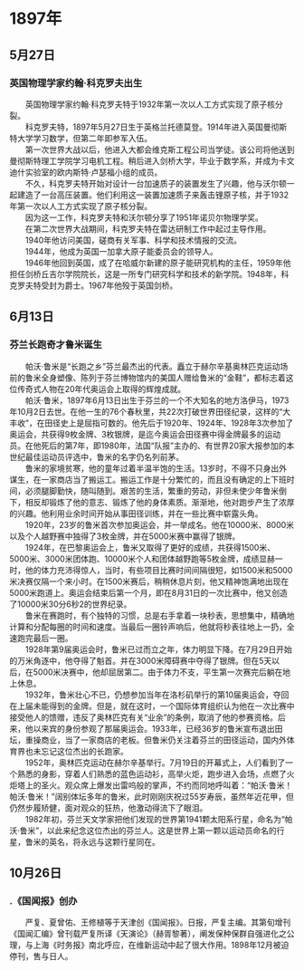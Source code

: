 # 1897年
## 5月27日
### 英国物理学家约翰·科克罗夫出生
　　英国物理学家约翰·科克罗夫特于1932年第一次以人工方式实现了原子核分裂。<br>　　科克罗夫特，1897年5月27日生于英格兰托德莫登。1914年进入英国曼彻斯特大学学习数学，但第二年即参军入伍。<br>　　第一次世界大战以后，他进入大都会维克斯工程公司当学徒。该公司将他送到曼彻斯特理工学院学习电机工程。稍后进入剑桥大学，毕业于数学系，并成为卡文迪什实验室的欧内斯特·卢瑟福小组的成员。<br>　　不久，科克罗夫特开始对设计一台加速质子的装置发生了兴趣，他与沃尔顿一起建造了一台高压装置。他们利用这一装置加速质子来轰击锂原子核，并于1932年第一次以人工方式实现了原子核分裂。<br>　　因为这一工作，科克罗夫特和沃尔顿分享了1951年诺贝尔物理学奖。<br>　　在第二次世界大战期间，科克罗夫特在雷达研制工作中起过主导作用。<br>　　1940年他访问美国，磋商有关军事、科学和技术情报的交流。<br>　　1944年，他成为英国一加拿大原子能委员会的领导人。<br>　　1946年他回到英国，成了在哈威尔新建的原子能研究机构的主任，1959年他担任剑桥丘吉尔学院院长，这是一所专门研究科学和技术的新学院。1948年，科克罗夫特受封为爵士。1967年他殁于英国剑桥。
## 6月13日
### 芬兰长跑奇才鲁米诞生
　　帕沃·鲁米是“长跑之乡”芬兰最杰出的代表。矗立于赫尔辛基奥林匹克运动场前的鲁米全身塑像、陈列于芬兰博物馆内的美国人赠给鲁米的“金鞋”，都标志着这位传奇式人物在20年代奥运会上取得的辉煌成就。<br>　　帕沃·鲁米，1897年6月13日出生于芬兰的一个不大知名的地方洛伊马，1973年10月2日去世。在他一生的76个春秋里，共22次打破世界田径纪录，这样的“大丰收”，在田径史上是屈指可数的。他先后于1920年、1924年、1928年3次参加了奥运会，共获得9枚金牌、3枚银牌，是迄今奥运会田径赛中得金牌最多的运动员。在他死后的第7年，即1980年，法国“队报”主办的、有世界20家大报参加的本世纪最佳运动员评选中，鲁米的名字仍名列前茅。<br>　　鲁米的家境贫寒，他的童年过着半温半饱的生活。13岁时，不得不只身出外谋生，在一家商店当了搬运工。搬运工作是十分繁忙的，而且没有确定的上下班时间，必须腿脚勤快，随叫随到。艰苦的生活，繁重的劳动，非但未使少年鲁米倒下，相反却锻炼了他的意志、锻炼了他的身体素质。渐渐地，他对跑步产生了浓厚的兴趣。他利用业余时间开始从事田径训练，并在一些比赛中崭露头角。<br>　　1920年，23岁的鲁米首次参加奥运会，并一举成名。他在10000米、8000米以及个人越野赛中独得了3枚金牌，并在5000米赛中赢得了银牌。<br>　　1924年，在巴黎奥运会上，鲁米又取得了更好的成绩，共获得1500米、5000米、3000米团体跑、10000米个人和团体越野跑等5枚金牌，成绩显赫一时，他的体力充沛得惊人，当时，有些项目比赛时间间隔很短，如1500米和5000米决赛仅隔一个来小时。在1500米赛后，稍稍休息片刻，他又精神饱满地出现在5000米跑道上。奥运会结束后第一个月，即在8月31日的一次比赛中，他又创造了10000米30分6秒2的世界纪录。<br>　　鲁米在赛跑时，有个独特的习惯，总是右手拿着一块秒表，思想集中，精确地计算和分配每圈的时间和速度。当最后一圈铃声响后，他就将秒表往地上一扔，全速跑完最后一圈。<br>　　1928年第9届奥运会时，鲁米已过而立之年，体力明显下降。在7月29日开始的万米角逐中，他夺得了魁首。并在3000米障碍赛中夺得了银牌。但在5天以后，在5000米决赛中，他却屈居第二。由于体力不支，平生第一次赛完后躺在地上休息。<br>　　1932年，鲁米壮心不已，仍想参加当年在洛杉矶举行的第10届奥运会，夺回在上届未能得到的金牌。但是，就在这时，一个国际体育组织认为他在一次比赛中接受他人的馈赠，违反了奥林匹克有关“业余”的条例，取消了他的参赛资格。后来，他以来宾的身份参观了那届奥运会。1933年，已经36岁的鲁米宣布退出田坛，重操商业，当了一家商店的老板。但鲁米仍关注着芬兰的田径运动，国内外体育界也未忘记这位杰出的长跑家。<br>　　1952年，奥林匹克运动在赫尔辛基举行。7月19日的开幕式上，人们看到了一个熟悉的身影，穿着人们熟悉的蓝色运动衫，高举火炬，跑步进入会场，点燃了火炬塔上的圣火。观众席上爆发出雷呜般的掌声，不约而同地呼叫着：“帕沃·鲁米！帕沃·鲁米！”阔别体坛多年的鲁米，此时刚刚庆祝过55岁寿辰，虽然年近花甲，但仍然步履矫健，面对观众的狂热，他激动得流下了眼泪。<br>　　1982年初，芬兰天文学家把他们发现的世界第1941颗太阳系行星，命名为“帕沃·鲁米”，以此来纪念这位杰出的芬兰人。这是世界上第一颗以运动员命名的行星，鲁米的英名，将永远与这颗行星同在。
## 10月26日
### .《国闻报》创办
　　严复、夏曾佑、王修植等于天津创《国闻报》。日报，严复主编。其第旬增刊《国闻汇编》曾刊载严复所译《天演论》（赫胥黎著），阐发保种保群自强进化之公理，与上海《时务报》南北呼应，在维新运动中起了很大作用。1898年12月被迫停刊，售与日人。
<comment/>